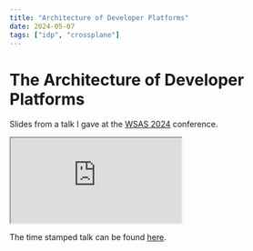 ```yaml
---
title: "Architecture of Developer Platforms"
date: 2024-05-07
tags: ["idp", "crossplane"]
---
```


# The Architecture of Developer Platforms

Slides from a talk I gave at the [WSAS 2024](https://youtu.be/D2EjyyA5gZQ?t=15452) conference.


<iframe src="https://gamma.app/embed/u7lwqt5m6q6ucl0" style={{width: '100%', height: '500px'}} allow="fullscreen" title="The Architecture of Developer Platforms"></iframe>


The time stamped talk can be found [here](https://youtu.be/D2EjyyA5gZQ?t=15452).
